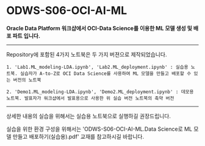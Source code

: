 # ODWS-S06-OCI-AI-ML

**Oracle Data Platform 워크샵에서 OCI-Data Science를 이용한 ML 모델 생성 및 배포 파트 입니다.**

---

Repository에 포함된 4가지 노트북은 두 가지 버젼으로 제작되었습니다. 

    1. 'Lab1.ML_modeling-LDA.ipynb', 'Lab2.ML_deployment.ipynb' : 실습용 노트북. 실습자가 A-to-Z로 OCI Data Science를 사용하여 ML 모델을 만들고 배포할 수 있는 버전의 노트북

    2. 'Demo1.ML_modeling-LDA.ipynb', 'Demo2.ML_deployment.ipynb' : 데모용 노트북. 발표자가 워크샵에서 발표용으로 사용한 위 실습 버전 노트북의 축약 버전

---

상세한 내용의 실습을 위해서는 실습용 노트북으로 실행하길 권장드립니다. 

실습을 위한 환경 구성을 위해서는 'ODWS-S06-OCI-AI-ML.Data Science로 ML 모델 만들고 배포하기(실습용).pdf' 교재를 참고하시길 바랍니다. 
